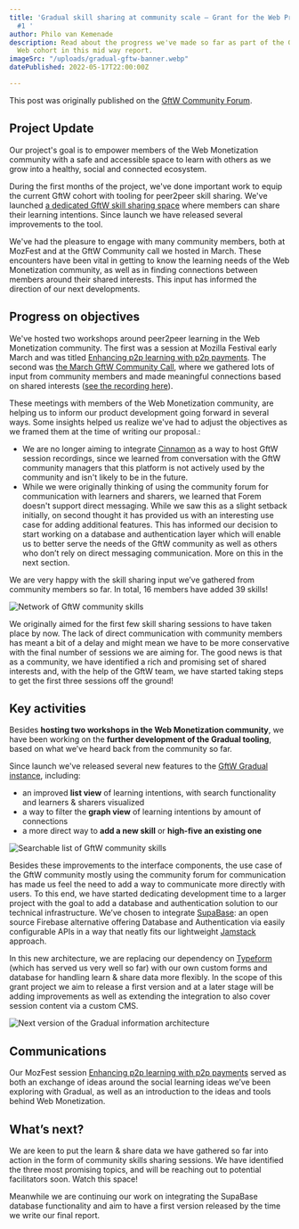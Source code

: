 ```yaml
---
title: 'Gradual skill sharing at community scale — Grant for the Web Progress Report
  #1 '
author: Philo van Kemenade
description: Read about the progress we've made so far as part of the Grant for the
  Web cohort in this mid way report.
imageSrc: "/uploads/gradual-gftw-banner.webp"
datePublished: 2022-05-17T22:00:00Z

---
```

This post was originally published on the [GftW Community Forum](https://community.webmonetization.org/phivk/gradual-skill-sharing-at-community-scale-grant-report-1-2417).

## Project Update

Our project's goal is to empower members of the Web Monetization community with a safe and accessible space to learn with others as we grow into a healthy, social and connected ecosystem.

During the first months of the project, we've done important  work to equip the current GftW cohort with tooling for peer2peer skill sharing. We've launched [a dedicated GftW skill sharing space](https://gftw.gradu.al/) where members can share their learning intentions. Since launch we have released several improvements to the tool.

We've had the pleasure to engage with many community members, both at MozFest and at the GftW Community call we hosted in March. These encounters have been vital in getting to know the learning needs of the Web Monetization community, as well as in finding connections between members around their shared interests. This input has informed the direction of our next developments.

## Progress on objectives

We've hosted two workshops around peer2peer learning in the Web Monetization community. The first was a session at Mozilla Festival early March and was titled [Enhancing p2p learning with p2p payments](https://community.webmonetization.org/gradual/enhancing-p2p-learning-with-p2p-payments-lf1). The second was [the March GftW Community Call](https://www.eventbrite.com/e/grant-for-the-web-community-call-tickets-298309781587), where we gathered lots of input from community members and made meaningful connections based on shared interests ([see the recording here](https://drive.google.com/file/d/1abAMXZGKGeh8tDxJKBcEiuPK84OqTTfX/view)).

These meetings with members of the Web Monetization community, are helping us to inform our product development going forward in several ways. Some insights helped us realize we've had to adjust the objectives as we framed them at the time of writing our proposal.:

* We are no longer aiming to integrate [Cinnamon](https://cinnamon.video/) as a way to host GftW session recordings, since we learned from conversation with the GftW community managers that this platform is not actively used by the community and isn't likely to be in the future.
* While we were originally thinking of using the community forum for communication with learners and sharers, we learned that Forem doesn't support direct messaging. While we saw this as a slight setback initially, on second thought it has provided us with an interesting use case for adding additional features. This has informed our decision to start working on a database and authentication layer which will enable us to better serve the needs of the GftW community as well as others who don’t rely on direct messaging communication. More on this in the next section.

We are very happy with the skill sharing input we’ve gathered from community members so far. In total, 16 members have added 39 skills!

![Network of GftW community skills](https://community.webmonetization.org/remoteimages/uploads/articles/o5eo5j41xmeoryz8p6no.png)

We originally aimed for the first few skill sharing sessions to have taken place by now. The lack of direct communication with community members has meant a bit of a delay and might mean we have to be more conservative with the final number of sessions we are aiming for. The good news is that as a community, we have identified a rich and promising set of shared interests and, with the help of the GftW team, we have started taking steps to get the first three sessions off the ground!

## Key activities

Besides **hosting two workshops in the Web Monetization community**, we have been working on the **further development of the Gradual tooling**, based on what we’ve heard back from the community so far.

Since launch we've released several new features to the [GftW Gradual instance](https://gftw.gradu.al/), including:

* an improved **list view** of learning intentions, with search functionality and learners & sharers visualized
* a way to filter the **graph view** of learning intentions by amount of connections
* a more direct way to **add a new skill** or **high-five an existing one**

![Searchable list of GftW community skills](https://community.webmonetization.org/remoteimages/uploads/articles/87oaminbucdgmo11rs7y.png)

Besides these improvements to the interface components, the use case of the GftW community mostly using the community forum for communication has made us feel the need to add a way to communicate more directly with users. To this end, we have started dedicating development time to a larger project with the goal to add a database and authentication solution to our technical infrastructure. We’ve chosen to integrate [SupaBase](https://supabase.com/): an open source Firebase alternative offering Database and Authentication via easily configurable APIs in a way that neatly fits our lightweight [Jamstack](https://jamstack.org/) approach.

In this new architecture, we are replacing our dependency on [Typeform](https://www.typeform.com/) (which has served us very well so far) with our own custom forms and database for handling learn & share data more flexibly. In the scope of this grant project we aim to release a first version and at a later stage will be adding improvements as well as extending the integration to also cover session content via a custom CMS.

![Next version of the Gradual information architecture](https://community.webmonetization.org/remoteimages/uploads/articles/y8bkl72apf8e0hif2kq2.png)

## Communications

Our MozFest session [Enhancing p2p learning with p2p payments](https://community.webmonetization.org/gradual/enhancing-p2p-learning-with-p2p-payments-lf1) served as both an exchange of ideas around the social learning ideas we’ve been exploring with Gradual, as well as an introduction to the ideas and tools behind Web Monetization.

## What’s next?

We are keen to put the learn & share data we have gathered so far into action in the form of community skills sharing sessions. We have identified the three most promising topics, and will be reaching out to potential facilitators soon. Watch this space!

Meanwhile we are continuing our work on integrating the SupaBase database functionality  and aim to have a first version released by the time we write our final report.
